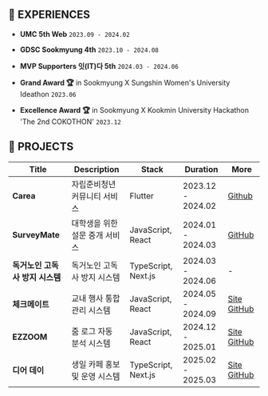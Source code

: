 ## 🌟 EXPERIENCES
- **UMC 5th Web** `2023.09 - 2024.02`
- **GDSC Sookmyung 4th** `2023.10 - 2024.08`
- **MVP Supporters 잇(IT)다 5th** `2024.03 - 2024.06`

- **Grand Award 🏆** in Sookmyung X Sungshin Women's University Ideathon `2023.06`
- **Excellence Award 🏆** in Sookmyung X Kookmin University Hackathon 'The 2nd COKOTHON' `2023.12`
  
## 🚀 PROJECTS

| Title                           | Description                 | Stack   | Duration         | More                                                                                                      |
|---------------------------------|-----------------------------|---------|------------------|-----------------------------------------------------------------------------------------------------------|
| **Carea**                       | 자립준비청년 커뮤니티 서비스  | Flutter | 2023.12 - 2024.02 | [Github](https://github.com/Team-Carea/Carea-submit) |
| **SurveyMate**                  | 대학생을 위한 설문 중개 서비스 | JavaScript, React   | 2024.01 - 2024.03 | [GitHub](https://github.com/hanjeonghyun/surveymate) |
| **독거노인 고독사 방지 시스템**    | 독거노인 고독사 방지 시스템      | TypeScript, Next.js  | 2024.03 - 2024.06 | -                                                                                                         |
| **체크메이트**                   | 교내 행사 통합 관리 시스템       | JavaScript, React   | 2024.05 - 2024.09 | [Site](https://check-mate-sookmyung-check-mate-sookmyung.vercel.app/) &nbsp; [GitHub](https://github.com/CheckMate-sookmyung/CheckMate-client) |
| **EZZOOM**                   | 줌 로그 자동 분석 시스템     | JavaScript, React   | 2024.12 - 2025.01 | [Site](https://ezzoom.site/) &nbsp; [GitHub](https://github.com/EZZ00M) |
| **디어 데이**                   | 생일 카페 홍보 및 운영 시스템     | TypeScript, Next.js   | 2025.02 - 2025.03 | [Site](https://dear-day.duckdns.org/) &nbsp; [GitHub](https://github.com/FRONT-END-BOOTCAMP-PLUS-3/dear-day) |
